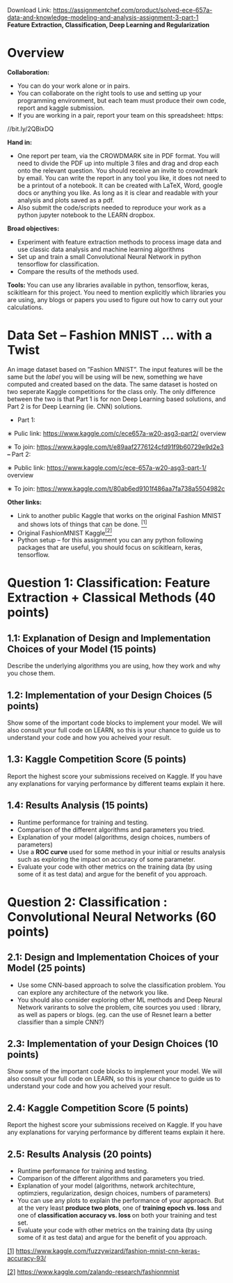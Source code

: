 Download Link: https://assignmentchef.com/product/solved-ece-657a-data-and-knowledge-modeling-and-analysis-assignment-3-part-1
<br>
<strong>Feature Extraction, Classification, Deep Learning and Regularization</strong>

<h1>Overview</h1>

<strong>Collaboration:</strong>

<ul>

 <li>You can do your work alone or in pairs.</li>

 <li>You can collaborate on the right tools to use and setting up your programming environment, but each team must produce their own code, report and kaggle submission.</li>

 <li>If you are working in a pair, report your team on this spreadsheet: https:</li>

</ul>

//bit.ly/2QBixDQ

<strong>Hand in:</strong>

<ul>

 <li>One report per team, via the CROWDMARK site in PDF format. You will need to divide the PDF up into multiple 3 files and drag and drop each onto the relevant question. You should receive an invite to crowdmark by email. You can write the report in any tool you like, it does not need to be a printout of a notebook. It can be created with LaTeX, Word, google docs or anything you like. As long as it is clear and readable with your analysis and plots saved as a pdf.</li>

 <li>Also submit the code/scripts needed to reproduce your work as a python jupyter notebook to the LEARN dropbox.</li>

</ul>

<strong>Broad objectives:</strong>

<ul>

 <li>Experiment with feature extraction methods to process image data and use classic data analysis and machine learning algorithms</li>

 <li>Set up and train a small Convolutional Neural Network in python tensorflow for classification.</li>

 <li>Compare the results of the methods used.</li>

</ul>

<strong>Tools: </strong>You can use any libraries available in python, tensorflow, keras, scikitlearn for this project. You need to mention explicitly which libraries you are using, any blogs or papers you used to figure out how to carry out your calculations.

<h1>Data Set – Fashion MNIST … with a Twist</h1>

An image dataset based on ”Fashion MNIST”. The input features will be the same but the *label* you will be using will be new, something we have computed and created based on the data. The same dataset is hosted on two seperate Kaggle competitions for the class only. The only difference between the two is that Part 1 is for non Deep Learning based solutions, and Part 2 is for Deep Learning (ie. CNN) solutions.

<ul>

 <li>Part 1:</li>

</ul>

∗ Pulic link: https://www.kaggle.com/c/ece657a-w20-asg3-part2/ overview

∗ To join: https://www.kaggle.com/t/e89aaf2776124cfd91f9b60729e9d2e3 <strong>– </strong>Part 2:

∗ Public link: https://www.kaggle.com/c/ece-657a-w20-asg3-part-1/ overview

∗ To join: https://www.kaggle.com/t/80ab6ed9101f486aa7fa738a5504982c

<strong>Other links:</strong>

<ul>

 <li>Link to another public Kaggle that works on the original Fashion MNIST and shows lots of things that can be done. <a href="#_ftn1" name="_ftnref1"><sup>[1]</sup></a></li>

 <li>Original FashionMNIST Kaggle<a href="#_ftn2" name="_ftnref2"><sup>[2]</sup></a></li>

 <li>Python setup – for this assignment you can any python following packages that are useful, you should focus on scikitlearn, keras, tensorflow.</li>

</ul>

<h1>Question 1: Classification: Feature Extraction + Classical Methods (40 points)</h1>

<h2>1.1: Explanation of Design and Implementation Choices of your Model (15 points)</h2>

Describe the underlying algorithms you are using, how they work and why you chose them.

<h2>1.2: Implementation of your Design Choices (5 points)</h2>

Show some of the important code blocks to implement your model. We will also consult your full code on LEARN, so this is your chance to guide us to understand your code and how you acheived your result.

<h2>1.3: Kaggle Competition Score (5 points)</h2>

Report the highest score your submissions received on Kaggle. If you have any explanations for varying performance by different teams explain it here.

<h2>1.4: Results Analysis (15 points)</h2>

<ul>

 <li>Runtime performance for training and testing.</li>

 <li>Comparison of the different algorithms and parameters you tried.</li>

 <li>Explanation of your model (algorithms, design choices, numbers of parameters)</li>

 <li>Use a <strong>ROC curve </strong>used for some method in your initial or results analysis such as exploring the impact on accuracy of some parameter.</li>

 <li>Evaluate your code with other metrics on the training data (by using some of it as test data) and argue for the benefit of you approach.</li>

</ul>

<h1>Question 2: Classification : Convolutional Neural Networks (60 points)</h1>

<h2>2.1: Design and Implementation Choices of your Model (25 points)</h2>

<ul>

 <li>Use some CNN-based approach to solve the classification problem. You can explore any architecture of the network you like.</li>

 <li>You should also consider exploring other ML methods and Deep Neural Network varirants to solve the problem, cite sources you used : library, as well as papers or blogs. (eg. can the use of Resnet learn a better classifier than a simple CNN?)</li>

</ul>

<h2>2.3: Implementation of your Design Choices (10 points)</h2>

Show some of the important code blocks to implement your model. We will also consult your full code on LEARN, so this is your chance to guide us to understand your code and how you acheived your result.

<h2>2.4: Kaggle Competition Score (5 points)</h2>

Report the highest score your submissions received on Kaggle. If you have any explanations for varying performance by different teams explain it here.

<h2>2.5: Results Analysis (20 points)</h2>

<ul>

 <li>Runtime performance for training and testing.</li>

 <li>Comparison of the different algorithms and parameters you tried.</li>

 <li>Explanation of your model (algorithms, network architechture, optimziers, regularization, design choices, numbers of parameters)</li>

 <li>You can use any plots to explain the performance of your approach. But at the very least <strong>produce two plots</strong>, one of <strong>training epoch vs. loss </strong>and one of <strong>classification accuracy vs. loss </strong>on both your training and test set.</li>

 <li>Evaluate your code with other metrics on the training data (by using some of it as test data) and argue for the benefit of you approach.</li>

</ul>

<a href="#_ftnref1" name="_ftn1">[1]</a> https://www.kaggle.com/fuzzywizard/fashion-mnist-cnn-keras-accuracy-93/

<a href="#_ftnref2" name="_ftn2">[2]</a> https://www.kaggle.com/zalando-research/fashionmnist